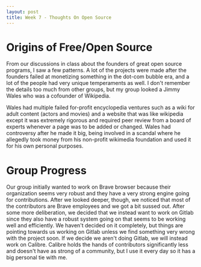 ```yaml
---
layout: post
title: Week 7 - Thoughts On Open Source
---
```


# Origins of Free/Open Source

From our discussions in class about the founders of great open source programs, I saw a few patterns. A lot of the projects were made after the founders failed at monetizing something in the dot-com bubble era, and a lot of the people had very unique temperaments as well. I don't remember the details too much from other groups, but my group looked a Jimmy Wales who was a cofounder of Wikipedia.

<!--more-->

Wales had multiple failed for-profit encyclopedia ventures such as a wiki for adult content (actors and movies) and a website that was like wikipedia except it was extremely rigorous and required peer review from a board of experts whenever a page was to be added or changed. Wales had controversy after he made it big, being involved in a scandal where he allegedly took money from his non-profit wikimedia foundation and used it for his own personal purposes.

# Group Progress

Our group initially wanted to work on Brave browser because their organization seems very robust and they have a very strong engine going for contributions. After we looked deeper, though, we noticed that most of the contributors are Brave employees and we got a bit sussed out. After some more deliberation, we decided that we instead want to work on Gitlab since they also have a robust system going on that seems to be working well and efficiently. We haven't decided on it completely, but things are pointing towards us working on Gitlab unless we find something very wrong with the project soon. If we decide we aren't doing Gitlab, we will instead work on Calibre. Calibre holds the hands of contributors significantly less and doesn't have as strong of a community, but I use it every day so it has a big personal tie with me.